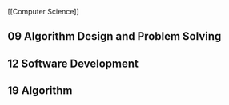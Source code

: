 [[Computer Science]]
## 09 Algorithm Design and Problem Solving
## 12 Software Development
## 19 Algorithm
